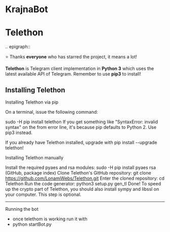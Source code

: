 # KrajnaBot

Telethon
========
.. epigraph::

  ⭐️ Thanks **everyone** who has starred the project, it means a lot!

**Telethon** is Telegram client implementation in **Python 3** which uses
the latest available API of Telegram. Remember to use **pip3** to install!


Installing Telethon
-------------------
Installing Telethon via pip

On a terminal, issue the following command:

sudo -H pip install telethon
If you get something like "SyntaxError: invalid syntax" on the from error line, it's because pip defaults to Python 2. Use pip3 instead.

If you already have Telethon installed, upgrade with pip install --upgrade telethon!

Installing Telethon manually

Install the required pyaes and rsa modules: sudo -H pip install pyaes rsa (GitHub, package index)
Clone Telethon's GitHub repository: git clone https://github.com/LonamiWebs/Telethon.git
Enter the cloned repository: cd Telethon
Run the code generator: python3 setup.py gen_tl
Done!
To speed up the crypto part of Telethon, you should also install sympy and libssl on your computer. This step is optional.



-------------
Running the bot
- once telethom is working run it with
- python startBot.py
